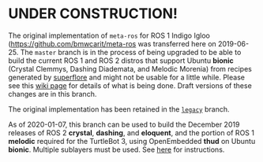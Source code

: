 # UNDER CONSTRUCTION!

The original implementation of `meta-ros` for ROS 1 Indigo Igloo
(<https://github.com/bmwcarit/meta-ros> was transferred here on 2019-06-25. The
`master` branch is in the process of being upgraded to be able to build the
current ROS 1 and ROS 2 distros that support Ubuntu **bionic** (Crystal Clemmys,
Dashing Diademata, and Melodic Morenia) from recipes generated by
[superflore](https://github.com/ros-infrastructure/superflore/) and might not be
usable for a little while. Please see this
[wiki page](https://github.com/ros/meta-ros/wiki/Superflore-OE-Recipe-Generation-Scheme)
for details of what is being done. Draft versions of these changes are in this
branch.

The original implementation has been retained in the
[`legacy`](https://github.com/ros/meta-ros/tree/legacy) branch.

As of 2020-01-07, this branch can be used to build the December 2019 releases of
ROS 2 **crystal**, **dashing**, and **eloquent**, and the portion of ROS 1
**melodic** required for the TurtleBot 3, using OpenEmbedded **thud** on Ubuntu
**bionic**. Multiple sublayers must be used. See
[here](https://github.com/ros/meta-ros/wiki/OpenEmbedded-Build-Instructions)
for instructions.
